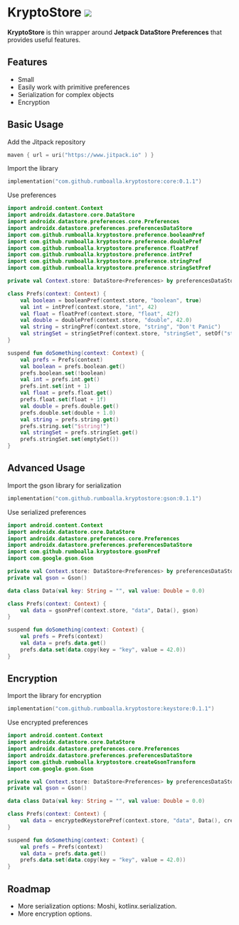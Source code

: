 # KryptoStore [![](https://jitpack.io/v/rumboalla/kryptostore.svg)](https://jitpack.io/#rumboalla/kryptostore)
**KryptoStore** is thin wrapper around **Jetpack DataStore Preferences** that provides useful features.

## Features
* Small
* Easily work with primitive preferences
* Serialization for complex objects
* Encryption

## Basic Usage
Add the Jitpack repository
```kotlin
maven { url = uri("https://www.jitpack.io" ) }
```
Import the library
```kotlin
implementation("com.github.rumboalla.kryptostore:core:0.1.1")
```
Use preferences
```kotlin
import android.content.Context
import androidx.datastore.core.DataStore
import androidx.datastore.preferences.core.Preferences
import androidx.datastore.preferences.preferencesDataStore
import com.github.rumboalla.kryptostore.preference.booleanPref
import com.github.rumboalla.kryptostore.preference.doublePref
import com.github.rumboalla.kryptostore.preference.floatPref
import com.github.rumboalla.kryptostore.preference.intPref
import com.github.rumboalla.kryptostore.preference.stringPref
import com.github.rumboalla.kryptostore.preference.stringSetPref

private val Context.store: DataStore<Preferences> by preferencesDataStore(name = "prefs")

class Prefs(context: Context) {
    val boolean = booleanPref(context.store, "boolean", true)
    val int = intPref(context.store, "int", 42)
    val float = floatPref(context.store, "float", 42f)
    val double = doublePref(context.store, "double", 42.0)
    val string = stringPref(context.store, "string", "Don't Panic")
    val stringSet = stringSetPref(context.store, "stringSet", setOf("string", "Don't Panic"))
}

suspend fun doSomething(context: Context) {
    val prefs = Prefs(context)
    val boolean = prefs.boolean.get()
    prefs.boolean.set(!boolean)
    val int = prefs.int.get()
    prefs.int.set(int + 1)
    val float = prefs.float.get()
    prefs.float.set(float + 1f)
    val double = prefs.double.get()
    prefs.double.set(double + 1.0)
    val string = prefs.string.get()
    prefs.string.set("$string!")
    val stringSet = prefs.stringSet.get()
    prefs.stringSet.set(emptySet())
}
```

## Advanced Usage
Import the gson library for serialization
```kotlin
implementation("com.github.rumboalla.kryptostore:gson:0.1.1")
```
Use serialized preferences
```kotlin
import android.content.Context
import androidx.datastore.core.DataStore
import androidx.datastore.preferences.core.Preferences
import androidx.datastore.preferences.preferencesDataStore
import com.github.rumboalla.kryptostore.gsonPref
import com.google.gson.Gson

private val Context.store: DataStore<Preferences> by preferencesDataStore(name = "prefs")
private val gson = Gson()

data class Data(val key: String = "", val value: Double = 0.0)

class Prefs(context: Context) {
    val data = gsonPref(context.store, "data", Data(), gson)
}

suspend fun doSomething(context: Context) {
    val prefs = Prefs(context)
    val data = prefs.data.get()
    prefs.data.set(data.copy(key = "key", value = 42.0))
}
```

## Encryption
Import the library for encryption
```kotlin
implementation("com.github.rumboalla.kryptostore:keystore:0.1.1")
```
Use encrypted preferences
```kotlin
import android.content.Context
import androidx.datastore.core.DataStore
import androidx.datastore.preferences.core.Preferences
import androidx.datastore.preferences.preferencesDataStore
import com.github.rumboalla.kryptostore.createGsonTransform
import com.google.gson.Gson

private val Context.store: DataStore<Preferences> by preferencesDataStore(name = "prefs")
private val gson = Gson()

data class Data(val key: String = "", val value: Double = 0.0)

class Prefs(context: Context) {
    val data = encryptedKeystorePref(context.store, "data", Data(), createGsonTransform(gson))
}

suspend fun doSomething(context: Context) {
    val prefs = Prefs(context)
    val data = prefs.data.get()
    prefs.data.set(data.copy(key = "key", value = 42.0))
}
```

## Roadmap
* More serialization options: Moshi, kotlinx.serialization.
* More encryption options.
